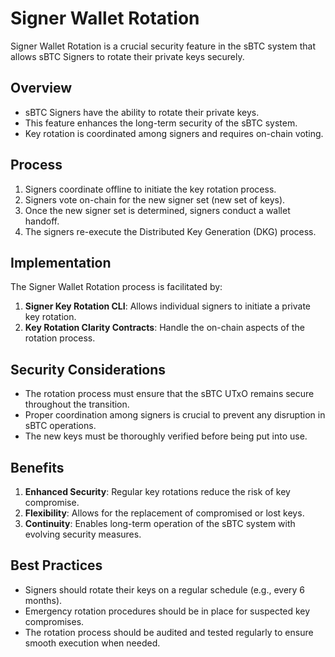 # Signer Wallet Rotation

Signer Wallet Rotation is a crucial security feature in the sBTC system that allows sBTC Signers to rotate their private keys securely.

## Overview

- sBTC Signers have the ability to rotate their private keys.
- This feature enhances the long-term security of the sBTC system.
- Key rotation is coordinated among signers and requires on-chain voting.

## Process

1. Signers coordinate offline to initiate the key rotation process.
2. Signers vote on-chain for the new signer set (new set of keys).
3. Once the new signer set is determined, signers conduct a wallet handoff.
4. The signers re-execute the Distributed Key Generation (DKG) process.

## Implementation

The Signer Wallet Rotation process is facilitated by:

1. **Signer Key Rotation CLI**: Allows individual signers to initiate a private key rotation.
2. **Key Rotation Clarity Contracts**: Handle the on-chain aspects of the rotation process.

## Security Considerations

- The rotation process must ensure that the sBTC UTxO remains secure throughout the transition.
- Proper coordination among signers is crucial to prevent any disruption in sBTC operations.
- The new keys must be thoroughly verified before being put into use.

## Benefits

1. **Enhanced Security**: Regular key rotations reduce the risk of key compromise.
2. **Flexibility**: Allows for the replacement of compromised or lost keys.
3. **Continuity**: Enables long-term operation of the sBTC system with evolving security measures.

## Best Practices

- Signers should rotate their keys on a regular schedule (e.g., every 6 months).
- Emergency rotation procedures should be in place for suspected key compromises.
- The rotation process should be audited and tested regularly to ensure smooth execution when needed.

